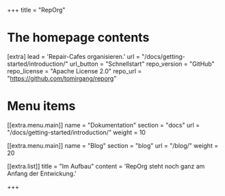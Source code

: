 +++
title = "RepOrg"


# The homepage contents
[extra]
lead = 'Repair-Cafes organisieren.'
url = "/docs/getting-started/introduction/"
url_button = "Schnellstart"
repo_version = "GitHub"
repo_license = "Apache License 2.0"
repo_url = "https://github.com/tomirgang/reporg"

# Menu items
[[extra.menu.main]]
name = "Dokumentation"
section = "docs"
url = "/docs/getting-started/introduction/"
weight = 10

[[extra.menu.main]]
name = "Blog"
section = "blog"
url = "/blog/"
weight = 20

[[extra.list]]
title = "Im Aufbau"
content = 'RepOrg steht noch ganz am Anfang der Entwickung.'

+++
